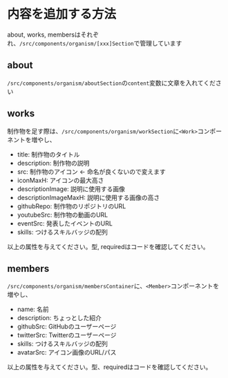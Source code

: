 # 内容を追加する方法

about, works, membersはそれぞれ、`/src/components/organism/[xxx]Section`で管理しています

## about

`/src/components/organism/aboutSection`の`content`変数に文章を入れてください

## works

制作物を足す際は、`/src/components/organism/workSection`に`<Work>`コンポーネントを増やし、

- title: 制作物のタイトル
- description: 制作物の説明
- src: 制作物のアイコン <- 命名が良くないので変えます
- iconMaxH: アイコンの最大高さ
- descriptionImage: 説明に使用する画像
- descriptionImageMaxH: 説明に使用する画像の高さ
- githubRepo: 制作物のリポジトリのURL
- youtubeSrc: 制作物の動画のURL
- eventSrc: 発表したイベントのURL
- skills: つけるスキルバッジの配列

以上の属性を与えてください。型, requiredはコードを確認してください。

## members

`/src/components/organism/membersContainer`に、`<Member>`コンポーネントを増やし、

- name: 名前
- description: ちょっとした紹介
- githubSrc: GitHubのユーザーページ
- twitterSrc: Twitterのユーザーページ
- skills: つけるスキルバッジの配列
- avatarSrc: アイコン画像のURL/パス

以上の属性を与えてください。型、requiredはコードを確認してください。
